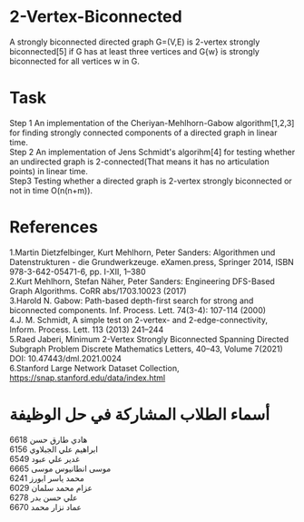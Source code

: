 # 2-Vertex-Biconnected
A strongly biconnected directed graph G=(V,E) is 2-vertex strongly biconnected[5] if G has at least three
vertices and G\{w} is strongly biconnected for all vertices w in G.  

# Task
Step 1 An implementation of the Cheriyan-Mehlhorn-Gabow algorithm[1,2,3] for finding strongly connected components of a directed graph in linear time.  
Step 2 An implementation of Jens Schmidt's algorihm[4] for testing whether an undirected graph is 2-connected(That means it has no articulation points) in linear time.  
Step3 Testing whether a directed graph is 2-vertex strongly biconnected or not
in time O(n(n+m)).  

# References
1.Martin Dietzfelbinger, Kurt Mehlhorn, Peter Sanders: Algorithmen und Datenstrukturen - die Grundwerkzeuge. eXamen.press, Springer 2014, ISBN 978-3-642-05471-6, pp. I-XII, 1–380  
2.Kurt Mehlhorn, Stefan Näher, Peter Sanders: Engineering DFS-Based Graph Algorithms. CoRR abs/1703.10023 (2017)  
3.Harold N. Gabow: Path-based depth-first search for strong and biconnected components. Inf. Process. Lett. 74(3-4): 107-114 (2000)  
4.J. M. Schmidt, A simple test on 2-vertex- and 2-edge-connectivity, Inform. Process. Lett. 113 (2013) 241–244  
5.Raed Jaberi, Minimum 2-Vertex Strongly Biconnected Spanning Directed Subgraph Problem Discrete Mathematics Letters, 40–43, Volume 7(2021) DOI: 10.47443/dml.2021.0024  
6.Stanford Large Network Dataset Collection, https://snap.stanford.edu/data/index.html  
# أسماء الطلاب المشاركة في حل الوظيفة
هادي طارق حسن 6618  
ابراهيم علي الجبلاوي 6156  
غدير علي عبود 6549  
موسى انطانيوس موسى 6665  
محمد ياسر ابورز 6241  
عزام محمد سلمان 6029  
علي حسن بدر 6278  
عماد نزار محمد 6670
